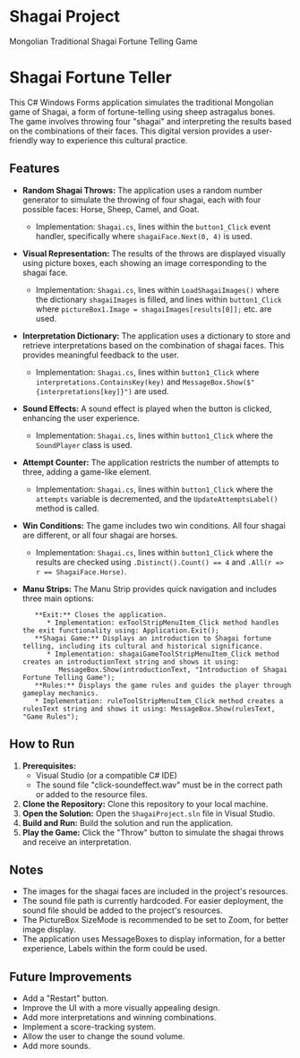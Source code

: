 # Shagai Project
Mongolian Traditional Shagai Fortune Telling Game

# Shagai Fortune Teller

This C# Windows Forms application simulates the traditional Mongolian game of Shagai, a form of fortune-telling using sheep astragalus bones. 
The game involves throwing four "shagai" and interpreting the results based on the combinations of their faces. 
This digital version provides a user-friendly way to experience this cultural practice.

## Features

* **Random Shagai Throws:** The application uses a random number generator to simulate the throwing of four shagai, each with four possible faces: Horse, Sheep, Camel, and Goat.
    * Implementation: `Shagai.cs`, lines within the `button1_Click` event handler, specifically where `shagaiFace.Next(0, 4)` is used.
      
* **Visual Representation:** The results of the throws are displayed visually using picture boxes, each showing an image corresponding to the shagai face.
    * Implementation: `Shagai.cs`, lines within `LoadShagaiImages()` where the dictionary `shagaiImages` is filled, and lines within `button1_Click` where `pictureBox1.Image = shagaiImages[results[0]];` etc. are used.
      
* **Interpretation Dictionary:** The application uses a dictionary to store and retrieve interpretations based on the combination of shagai faces. This provides meaningful feedback to the user.
    * Implementation: `Shagai.cs`, lines within `button1_Click` where `interpretations.ContainsKey(key)` and `MessageBox.Show($"{interpretations[key]}")` are used.
      
* **Sound Effects:** A sound effect is played when the button is clicked, enhancing the user experience.
    * Implementation: `Shagai.cs`, lines within `button1_Click` where the `SoundPlayer` class is used.
      
* **Attempt Counter:** The application restricts the number of attempts to three, adding a game-like element.
    * Implementation: `Shagai.cs`, lines within `button1_Click` where the `attempts` variable is decremented, and the `UpdateAttemptsLabel()` method is called.
      
* **Win Conditions:** The game includes two win conditions. All four shagai are different, or all four shagai are horses.
    * Implementation: `Shagai.cs`, lines within `button1_Click` where the results are checked using `.Distinct().Count() == 4` and `.All(r => r == ShagaiFace.Horse)`.
* **Manu Strips:** The Manu Strip provides quick navigation and includes three main options:

         **Exit:** Closes the application.
            * Implementation: exToolStripMenuItem_Click method handles the exit functionality using: Application.Exit();
         **Shagai Game:** Displays an introduction to Shagai fortune telling, including its cultural and historical significance.
            * Implementation: shagaiGameToolStripMenuItem_Click method creates an introductionText string and shows it using:
               MessageBox.Show(introductionText, "Introduction of Shagai Fortune Telling Game"); 
         **Rules:** Displays the game rules and guides the player through gameplay mechanics.
         * Implementation: ruleToolStripMenuItem_Click method creates a rulesText string and shows it using: MessageBox.Show(rulesText, "Game Rules");


## How to Run

1.  **Prerequisites:**
    * Visual Studio (or a compatible C# IDE)
    * The sound file "click-soundeffect.wav" must be in the correct path or added to the resource files.
2.  **Clone the Repository:** Clone this repository to your local machine.
3.  **Open the Solution:** Open the `ShagaiProject.sln` file in Visual Studio.
4.  **Build and Run:** Build the solution and run the application.
5.  **Play the Game:** Click the "Throw" button to simulate the shagai throws and receive an interpretation.

## Notes

* The images for the shagai faces are included in the project's resources.
* The sound file path is currently hardcoded. For easier deployment, the sound file should be added to the project's resources.
* The PictureBox SizeMode is recommended to be set to Zoom, for better image display.
* The application uses MessageBoxes to display information, for a better experience, Labels within the form could be used.

## Future Improvements

* Add a "Restart" button.
* Improve the UI with a more visually appealing design.
* Add more interpretations and winning combinations.
* Implement a score-tracking system.
* Allow the user to change the sound volume.
* Add more sounds.
